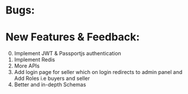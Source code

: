 # Bugs: 

# New Features & Feedback: 
0. Implement JWT & Passportjs authentication
1. Implement Redis
2. More APIs
3. Add login page for seller which on login redirects to admin panel and Add Roles i.e buyers and seller
4. Better and in-depth Schemas 